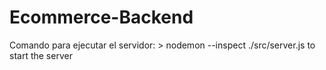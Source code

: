 # Ecommerce-Backend

Comando para ejecutar el servidor: > nodemon --inspect ./src/server.js to start the server
